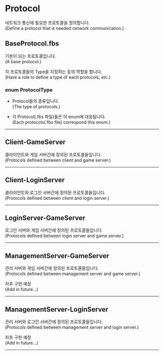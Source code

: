 # Protocol

네트워크 통신에 필요한 프로토콜을 정의합니다.  
(Define a protocol that is needed network communication.)

## BaseProtocol.fbs

기본이 되는 프로토콜입니다.  
(A base protocol.)

각 프로토콜들의 Type을 지정하는 등의 역할을 합니다.  
(Have a role to define a type of each protocols, etc.)

### enum ProtocolType

  * Protocol들의 종류입니다.  
  (The type of protocols.)

  * 각 Protocol(.fbs 파일)들은 이 enum에 대응됩니다.  
  (Each protocols(.fbs file) correspond this enum.)

---

## Client-GameServer

클라이언트와 게임 서버간에 정의된 프로토콜들입니다.  
(Protocols defined between client and game server.)

---

## Client-LoginServer

클라이언트와 로그인 서버간에 정의된 프로토콜들입니다.  
(Protocols defined between client and login server.)

---

## LoginServer-GameServer

로그인 서버와 게임 서버간에 정의된 프로토콜들입니다.  
(Protocols defined between login server and game server.)

---

## ManagementServer-GameServer

관리 서버와 게임 서버간에 정의된 프로토콜들입니다.  
(Protocols defined between management server and game server.)

차후 구현 예정  
(Add in future...)

---

## ManagementServer-LoginServer

관리 서버와 로그인 서버간에 정의된 프로토콜들입니다.  
(Protocols defined between management server and login server.)

차후 구현 예정  
(Add in future...)

---
